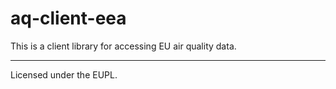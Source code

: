 # aq-client-eea

This is a client library for accessing EU air quality data.

---

Licensed under the EUPL.
